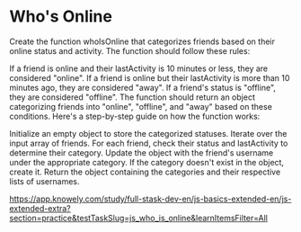 # Who's Online

Create the function whoIsOnline that categorizes friends based on their online status and activity. The function should follow these rules:

If a friend is online and their lastActivity is 10 minutes or less, they are considered "online".
If a friend is online but their lastActivity is more than 10 minutes ago, they are considered "away".
If a friend's status is "offline", they are considered "offline".
The function should return an object categorizing friends into "online", "offline", and "away" based on these conditions.
Here's a step-by-step guide on how the function works:

Initialize an empty object to store the categorized statuses.
Iterate over the input array of friends.
For each friend, check their status and lastActivity to determine their category.
Update the object with the friend's username under the appropriate category. If the category doesn't exist in the object, create it.
Return the object containing the categories and their respective lists of usernames.

<https://app.knowely.com/study/full-stask-dev-en/js-basics-extended-en/js-extended-extra?section=practice&testTaskSlug=js_who_is_online&learnItemsFilter=All>
